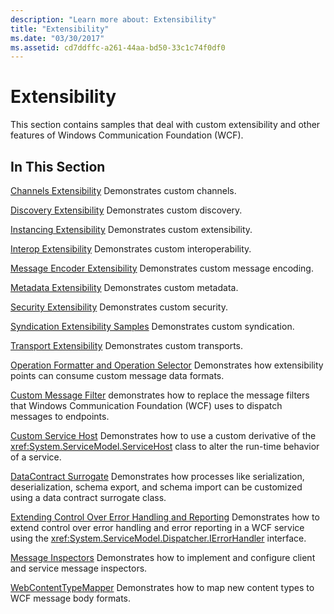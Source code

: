 ```yaml
---
description: "Learn more about: Extensibility"
title: "Extensibility"
ms.date: "03/30/2017"
ms.assetid: cd7ddffc-a261-44aa-bd50-33c1c74f0df0
---
```

# Extensibility

This section contains samples that deal with custom extensibility and other features of Windows Communication Foundation (WCF).

## In This Section

 [Channels Extensibility](channels-extensibility.md)
Demonstrates custom channels.

 [Discovery Extensibility](/previous-versions/dotnet/netframework-4.0/dd807503(v%3dvs.100))
Demonstrates custom discovery.

 [Instancing Extensibility](instancing-extensibility.md)
Demonstrates custom extensibility.

 [Interop Extensibility](interop-extensibility.md)
Demonstrates custom interoperability.

 [Message Encoder Extensibility](message-encoder-extensibility.md)
Demonstrates custom message encoding.

 [Metadata Extensibility](metadata-extensibility.md)
Demonstrates custom metadata.

 [Security Extensibility](security-extensibility.md)
Demonstrates custom security.

 [Syndication Extensibility Samples](syndication-extensibility-samples.md)
Demonstrates custom syndication.

 [Transport Extensibility](transport-extensibility.md)
Demonstrates custom transports.

 [Operation Formatter and Operation Selector](operation-formatter-and-operation-selector.md)
Demonstrates how extensibility points can consume custom message data formats.

 [Custom Message Filter](custom-message-filter.md)
demonstrates how to replace the message filters that Windows Communication Foundation (WCF) uses to dispatch messages to endpoints.

 [Custom Service Host](custom-service-host.md)
Demonstrates how to use a custom derivative of the <xref:System.ServiceModel.ServiceHost> class to alter the run-time behavior of a service.

 [DataContract Surrogate](datacontract-surrogate.md)
Demonstrates how processes like serialization, deserialization, schema export, and schema import can be customized using a data contract surrogate class.

 [Extending Control Over Error Handling and Reporting](extending-control-over-error-handling-and-reporting.md)
Demonstrates how to extend control over error handling and error reporting in a WCF service using the <xref:System.ServiceModel.Dispatcher.IErrorHandler> interface.

 [Message Inspectors](message-inspectors.md)
Demonstrates how to implement and configure client and service message inspectors.

 [WebContentTypeMapper](webcontenttypemapper-sample.md)
Demonstrates how to map new content types to WCF message body formats.
